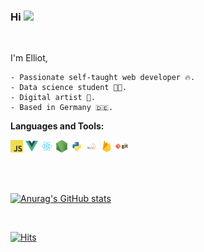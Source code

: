 ### Hi <img src="https://media.giphy.com/media/hvRJCLFzcasrR4ia7z/giphy.gif" width="25px">




<br />

 I'm Elliot,
 ```
 - Passionate self-taught web developer 🔥.
 - Data science student 👨‍💻.
 - Digital artist 🎨.
 - Based in Germany 🇩🇪.
```

  

**Languages and Tools:**  

<code><img height="20" src="https://raw.githubusercontent.com/github/explore/80688e429a7d4ef2fca1e82350fe8e3517d3494d/topics/javascript/javascript.png"></code>
<code><img height="20" src="https://raw.githubusercontent.com/github/explore/80688e429a7d4ef2fca1e82350fe8e3517d3494d/topics/vue/vue.png"></code>
<code><img height="20" src="https://raw.githubusercontent.com/github/explore/80688e429a7d4ef2fca1e82350fe8e3517d3494d/topics/react/react.png"></code>
<code><img height="20" src="https://raw.githubusercontent.com/github/explore/80688e429a7d4ef2fca1e82350fe8e3517d3494d/topics/nodejs/nodejs.png"></code>
<code><img height="20" src="https://raw.githubusercontent.com/github/explore/80688e429a7d4ef2fca1e82350fe8e3517d3494d/topics/python/python.png"></code>
<code><img height="20" src="https://raw.githubusercontent.com/github/explore/80688e429a7d4ef2fca1e82350fe8e3517d3494d/topics/mysql/mysql.png"></code>
<code><img height="20" src="https://raw.githubusercontent.com/github/explore/80688e429a7d4ef2fca1e82350fe8e3517d3494d/topics/firebase/firebase.png"></code>
<code><img height="20" src="https://raw.githubusercontent.com/github/explore/80688e429a7d4ef2fca1e82350fe8e3517d3494d/topics/git/git.png"></code>

<br />

<br />



[![Anurag's GitHub stats](https://github-readme-stats.vercel.app/api?username=marro73&show_icons=true&theme=radical)
](https://github.com/marro73/github-readme-stats)

<br />

[![Hits](https://hits.seeyoufarm.com/api/count/incr/badge.svg?url=https%3A%2F%2Fgithub.com%2Fmarro73%2Fmarro73&count_bg=%236DA2D9&title_bg=%23CB4545&icon=ghostery.svg&icon_color=%23E7E7E7&title=visitors&edge_flat=false)](https://hits.seeyoufarm.com)
